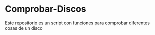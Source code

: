 # Comprobar-Discos
Este repositorio es un script con funciones para comprobar diferentes cosas de un disco
